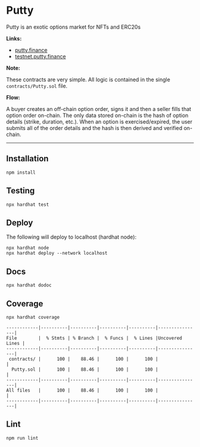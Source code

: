 # Putty

Putty is an exotic options market for NFTs and ERC20s

**Links:**

* [putty.finance](https://putty.finance)
* [testnet.putty.finance](https://testnet.putty.finance)

**Note:**

These contracts are very simple. All logic is contained in the single `contracts/Putty.sol` file.

**Flow:**

A buyer creates an off-chain option order, signs it and then a seller fills that option order on-chain.
The only data stored on-chain is the hash of option details (strike, duration, etc.).
When an option is exercised/expired, the user submits all of the order details and the hash is then derived and verified on-chain.

---

## Installation

```shell
npm install
```

## Testing

```shell
npx hardhat test
```

## Deploy

The following will deploy to localhost (hardhat node):

```shell
npx hardhat node
npx hardhat deploy --network localhost
```

## Docs

```shell
npx hardhat dodoc
```

## Coverage

```
npx hardhat coverage
```

```
------------|----------|----------|----------|----------|----------------|
File        |  % Stmts | % Branch |  % Funcs |  % Lines |Uncovered Lines |
------------|----------|----------|----------|----------|----------------|
 contracts/ |      100 |    88.46 |      100 |      100 |                |
  Putty.sol |      100 |    88.46 |      100 |      100 |                |
------------|----------|----------|----------|----------|----------------|
All files   |      100 |    88.46 |      100 |      100 |                |
------------|----------|----------|----------|----------|----------------|
```

## Lint

```
npm run lint
```